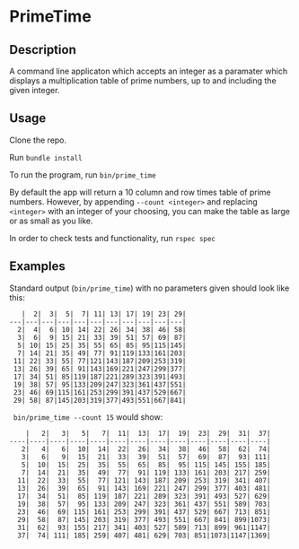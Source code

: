PrimeTime 
=========

Description
----------

A command line applicaton which accepts an integer as a paramater which displays a multiplication table of prime numbers, up to and including the given integer. 

Usage
-----

Clone the repo.

Run ```bundle install```

To run the program, run ```bin/prime_time```

By default the app will return a 10 column and row times table of prime numbers. However, by appending ```--count <integer>``` and replacing ```<integer>``` with an integer of your choosing, you can make the table as large or as small as you like. 

In order to check tests and functionality, run ```rspec spec```

Examples
---

Standard output (```bin/prime_time```) with no parameters given should look like this:

```
   |  2|  3|  5|  7| 11| 13| 17| 19| 23| 29|
---|---|---|---|---|---|---|---|---|---|---|
  2|  4|  6| 10| 14| 22| 26| 34| 38| 46| 58|
  3|  6|  9| 15| 21| 33| 39| 51| 57| 69| 87|
  5| 10| 15| 25| 35| 55| 65| 85| 95|115|145|
  7| 14| 21| 35| 49| 77| 91|119|133|161|203|
 11| 22| 33| 55| 77|121|143|187|209|253|319|
 13| 26| 39| 65| 91|143|169|221|247|299|377|
 17| 34| 51| 85|119|187|221|289|323|391|493|
 19| 38| 57| 95|133|209|247|323|361|437|551|
 23| 46| 69|115|161|253|299|391|437|529|667|
 29| 58| 87|145|203|319|377|493|551|667|841|

```

``` bin/prime_time --count 15``` would show:

```
    |   2|   3|   5|   7|  11|  13|  17|  19|  23|  29|  31|  37|
----|----|----|----|----|----|----|----|----|----|----|----|----|
   2|   4|   6|  10|  14|  22|  26|  34|  38|  46|  58|  62|  74|
   3|   6|   9|  15|  21|  33|  39|  51|  57|  69|  87|  93| 111|
   5|  10|  15|  25|  35|  55|  65|  85|  95| 115| 145| 155| 185|
   7|  14|  21|  35|  49|  77|  91| 119| 133| 161| 203| 217| 259|
  11|  22|  33|  55|  77| 121| 143| 187| 209| 253| 319| 341| 407|
  13|  26|  39|  65|  91| 143| 169| 221| 247| 299| 377| 403| 481|
  17|  34|  51|  85| 119| 187| 221| 289| 323| 391| 493| 527| 629|
  19|  38|  57|  95| 133| 209| 247| 323| 361| 437| 551| 589| 703|
  23|  46|  69| 115| 161| 253| 299| 391| 437| 529| 667| 713| 851|
  29|  58|  87| 145| 203| 319| 377| 493| 551| 667| 841| 899|1073|
  31|  62|  93| 155| 217| 341| 403| 527| 589| 713| 899| 961|1147|
  37|  74| 111| 185| 259| 407| 481| 629| 703| 851|1073|1147|1369|
```




